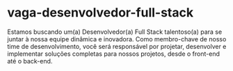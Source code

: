 # vaga-desenvolvedor-full-stack
Estamos buscando um(a) Desenvolvedor(a) Full Stack talentoso(a) para se juntar à nossa equipe dinâmica e inovadora. Como membro-chave de nosso time de desenvolvimento, você será responsável por projetar, desenvolver e implementar soluções completas para nossos projetos, desde o front-end até o back-end. 
